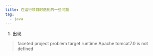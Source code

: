 ```yaml
---
title: 在运行项目时遇到的一些问题
tag: 
  - java
---
```


1. 出现 
>faceted project problem target runtime Apache tomcat7.0 is not defined
